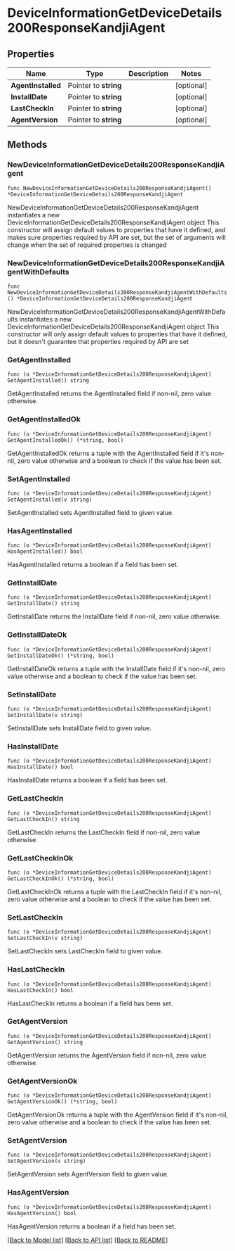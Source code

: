 # DeviceInformationGetDeviceDetails200ResponseKandjiAgent

## Properties

Name | Type | Description | Notes
------------ | ------------- | ------------- | -------------
**AgentInstalled** | Pointer to **string** |  | [optional] 
**InstallDate** | Pointer to **string** |  | [optional] 
**LastCheckIn** | Pointer to **string** |  | [optional] 
**AgentVersion** | Pointer to **string** |  | [optional] 

## Methods

### NewDeviceInformationGetDeviceDetails200ResponseKandjiAgent

`func NewDeviceInformationGetDeviceDetails200ResponseKandjiAgent() *DeviceInformationGetDeviceDetails200ResponseKandjiAgent`

NewDeviceInformationGetDeviceDetails200ResponseKandjiAgent instantiates a new DeviceInformationGetDeviceDetails200ResponseKandjiAgent object
This constructor will assign default values to properties that have it defined,
and makes sure properties required by API are set, but the set of arguments
will change when the set of required properties is changed

### NewDeviceInformationGetDeviceDetails200ResponseKandjiAgentWithDefaults

`func NewDeviceInformationGetDeviceDetails200ResponseKandjiAgentWithDefaults() *DeviceInformationGetDeviceDetails200ResponseKandjiAgent`

NewDeviceInformationGetDeviceDetails200ResponseKandjiAgentWithDefaults instantiates a new DeviceInformationGetDeviceDetails200ResponseKandjiAgent object
This constructor will only assign default values to properties that have it defined,
but it doesn't guarantee that properties required by API are set

### GetAgentInstalled

`func (o *DeviceInformationGetDeviceDetails200ResponseKandjiAgent) GetAgentInstalled() string`

GetAgentInstalled returns the AgentInstalled field if non-nil, zero value otherwise.

### GetAgentInstalledOk

`func (o *DeviceInformationGetDeviceDetails200ResponseKandjiAgent) GetAgentInstalledOk() (*string, bool)`

GetAgentInstalledOk returns a tuple with the AgentInstalled field if it's non-nil, zero value otherwise
and a boolean to check if the value has been set.

### SetAgentInstalled

`func (o *DeviceInformationGetDeviceDetails200ResponseKandjiAgent) SetAgentInstalled(v string)`

SetAgentInstalled sets AgentInstalled field to given value.

### HasAgentInstalled

`func (o *DeviceInformationGetDeviceDetails200ResponseKandjiAgent) HasAgentInstalled() bool`

HasAgentInstalled returns a boolean if a field has been set.

### GetInstallDate

`func (o *DeviceInformationGetDeviceDetails200ResponseKandjiAgent) GetInstallDate() string`

GetInstallDate returns the InstallDate field if non-nil, zero value otherwise.

### GetInstallDateOk

`func (o *DeviceInformationGetDeviceDetails200ResponseKandjiAgent) GetInstallDateOk() (*string, bool)`

GetInstallDateOk returns a tuple with the InstallDate field if it's non-nil, zero value otherwise
and a boolean to check if the value has been set.

### SetInstallDate

`func (o *DeviceInformationGetDeviceDetails200ResponseKandjiAgent) SetInstallDate(v string)`

SetInstallDate sets InstallDate field to given value.

### HasInstallDate

`func (o *DeviceInformationGetDeviceDetails200ResponseKandjiAgent) HasInstallDate() bool`

HasInstallDate returns a boolean if a field has been set.

### GetLastCheckIn

`func (o *DeviceInformationGetDeviceDetails200ResponseKandjiAgent) GetLastCheckIn() string`

GetLastCheckIn returns the LastCheckIn field if non-nil, zero value otherwise.

### GetLastCheckInOk

`func (o *DeviceInformationGetDeviceDetails200ResponseKandjiAgent) GetLastCheckInOk() (*string, bool)`

GetLastCheckInOk returns a tuple with the LastCheckIn field if it's non-nil, zero value otherwise
and a boolean to check if the value has been set.

### SetLastCheckIn

`func (o *DeviceInformationGetDeviceDetails200ResponseKandjiAgent) SetLastCheckIn(v string)`

SetLastCheckIn sets LastCheckIn field to given value.

### HasLastCheckIn

`func (o *DeviceInformationGetDeviceDetails200ResponseKandjiAgent) HasLastCheckIn() bool`

HasLastCheckIn returns a boolean if a field has been set.

### GetAgentVersion

`func (o *DeviceInformationGetDeviceDetails200ResponseKandjiAgent) GetAgentVersion() string`

GetAgentVersion returns the AgentVersion field if non-nil, zero value otherwise.

### GetAgentVersionOk

`func (o *DeviceInformationGetDeviceDetails200ResponseKandjiAgent) GetAgentVersionOk() (*string, bool)`

GetAgentVersionOk returns a tuple with the AgentVersion field if it's non-nil, zero value otherwise
and a boolean to check if the value has been set.

### SetAgentVersion

`func (o *DeviceInformationGetDeviceDetails200ResponseKandjiAgent) SetAgentVersion(v string)`

SetAgentVersion sets AgentVersion field to given value.

### HasAgentVersion

`func (o *DeviceInformationGetDeviceDetails200ResponseKandjiAgent) HasAgentVersion() bool`

HasAgentVersion returns a boolean if a field has been set.


[[Back to Model list]](../README.md#documentation-for-models) [[Back to API list]](../README.md#documentation-for-api-endpoints) [[Back to README]](../README.md)


